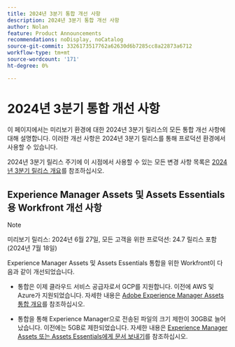 ```yaml
---
title: 2024년 3분기 통합 개선 사항
description: 2024년 3분기 통합 개선 사항
author: Nolan
feature: Product Announcements
recommendations: noDisplay, noCatalog
source-git-commit: 3326173517762a62630d6b7285cc8a22873a6712
workflow-type: tm+mt
source-wordcount: '171'
ht-degree: 0%

---
```


# 2024년 3분기 통합 개선 사항

이 페이지에서는 미리보기 환경에 대한 2024년 3분기 릴리스의 모든 통합 개선 사항에 대해 설명합니다. 이러한 개선 사항은 2024년 3분기 릴리스를 통해 프로덕션 환경에서 사용할 수 있습니다.

2024년 3분기 릴리스 주기에 이 시점에서 사용할 수 있는 모든 변경 사항 목록은 [2024년 3분기 릴리스 개요](/help/quicksilver/product-announcements/product-releases/24-q3-release-activity/24-q3-release-overview.md)를 참조하십시오.

## Experience Manager Assets 및 Assets Essentials용 Workfront 개선 사항

>[!NOTE]
>
>미리보기 릴리스: 2024년 6월 27일, 모든 고객을 위한 프로덕션: 24.7 릴리스 포함(2024년 7월 18일)

Experience Manager Assets 및 Assets Essentials 통합을 위한 Workfront이 다음과 같이 개선되었습니다.

* 통합은 이제 클라우드 서비스 공급자로서 GCP를 지원합니다. 이전에 AWS 및 Azure가 지원되었습니다. 자세한 내용은 [Adobe Experience Manager Assets 통합 개요](/help/quicksilver/documents/adobe-workfront-for-experience-manager-assets-essentials/aem-asset-integrations.md)를 참조하십시오.

* 통합을 통해 Experience Manager으로 전송된 파일의 크기 제한이 30GB로 늘어났습니다. 이전에는 5GB로 제한되었습니다. 자세한 내용은 [Experience Manager Assets 또는 Assets Essentials에게 문서 보내기](/help/quicksilver/documents/adobe-workfront-for-experience-manager-assets-essentials/send-to-aem.md)를 참조하십시오.

